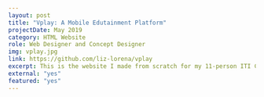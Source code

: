 ```yaml
---
layout: post
title: "Vplay: A Mobile Edutainment Platform"
projectDate: May 2019
category: HTML Website
role: Web Designer and Concept Designer
img: vplay.jpg
link: https://github.com/liz-lorena/vplay
excerpt: This is the website I made from scratch for my 11-person ITI Capstone class start-up project. This website is one page and incorporates CSS animations, embedded content, and modal boxes. The product was an educational augmented reality gaming platform for young children with a physical toy subscription box component. I also helped create flowcharts for the app and some game designs.
external: "yes"
featured: "yes"
---
```

